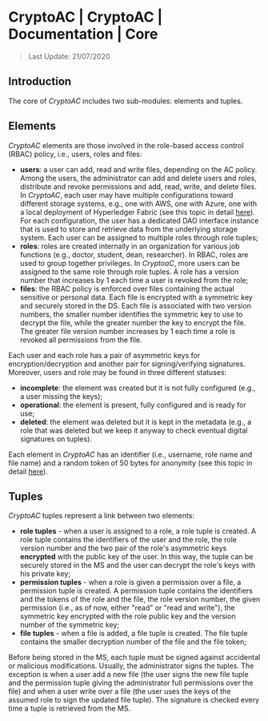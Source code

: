 # CryptoAC | CryptoAC | Documentation | Core

> Last Update: 21/07/2020

## Introduction

The core of *CryptoAC* includes two sub-modules: elements and tuples.

## Elements

*CryptoAC* elements are those involved in the role-based access control (RBAC) policy, i.e., users, roles and files:

* **users**: a user can add, read and write files, depending on the AC policy. Among the users, the administrator can add and delete users and roles, distribute and revoke permissions and add, read, write, and delete files. In *CryptoAC*, each user may have multiple configurations toward different storage systems, e.g., one with AWS, one with Azure, one with a local deployment of Hyperledger Fabric (see this topic in detail [here](../Server/)). For each configuration, the user has a dedicated DAO interface instance that is used to store and retrieve data from the underlying storage system. Each user can be assigned to multiple roles through role tuples;
* **roles**: roles are created internally in an organization for various job functions (e.g., doctor, student, dean, researcher). In RBAC, roles are used to group together privileges. In *CryptoaC*, more users can be assigned to the same role through role tuples. A role has a version number that increases by 1 each time a user is revoked from the role;
* **files**: the RBAC policy is enforced over files containing the actual sensitive or personal data. Each file is encrypted with a symmetric key and securely stored in the DS. Each file is associated with two version numbers, the smaller number identifies the symmetric key to use to decrypt the file, while the greater number the key to encrypt the file. The greater file version number increases by 1 each time a role is revoked all permissions from the file.

Each user and each role has a pair of asymmetric keys for encryption/decryption and another pair for signing/verifying signatures. Moreover, users and role may be found in three different statuses:
* **incomplete**: the element was created but it is not fully configured (e.g., a user missing the keys);
* **operational**: the element is present, fully configured and is ready for use;
* **deleted**: the element was deleted but it is kept in the metadata (e.g., a role that was deleted but we keep it anyway to check eventual digital signatures on tuples).

Each element in *CryptoAC* has an identifier (i.e., username, role name and file name) and a random token of 50 bytes for anonymity (see this topic in detail [here](../DAOs)).


## Tuples

*CryptoAC* tuples represent a link between two elements:
* **role tuples** - when a user is assigned to a role, a role tuple is created. A role tuple contains the identifiers of the user and the role, the role version number and the two pair of the role's asymmetric keys **encrypted** with the public key of the user. In this way, the tuple can be securely stored in the MS and the user can decrypt the role's keys with his private key;
* **permission tuples** - when a role is given a permission over a file, a permission tuple is created. A permission tuple contains the identifiers and the tokens of the role and the file, the role version number, the given permission (i.e., as of now, either "read" or "read and write"), the symmetric key encrypted with the role public key and the version number of the symmetric key;
* **file tuples** - when a file is added, a file tuple is created. The file tuple contains the smaller decryption number of the file and the file token;

Before being stored in the MS, each tuple must be signed against accidental or malicious modifications. Usually, the administrator signs the tuples. The exception is when a user add a new file (the user signs the new file tuple and the permission tuple giving the administrator full permissions over the file) and when a user write over a file (the user uses the keys of the assumed role to sign the updated file tuple). The signature is checked every time a tuple is retrieved from the MS.
